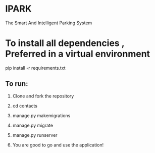 # IPARK
The Smart And Intelligent Parking System


# To install all dependencies , Preferred in a virtual environment

pip install -r requirements.txt

## To run:

1. Clone and fork the repository

2. cd contacts

3. manage.py makemigrations

4. manage.py migrate

5. manage.py runserver

6. You are good to go and use the application!
